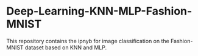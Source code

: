 # Deep-Learning-KNN-MLP-Fashion-MNIST
This repository contains the ipnyb for image classification on the Fashion-MNIST dataset based on KNN and MLP.
